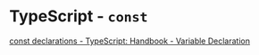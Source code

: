 # TypeScript - `const`

[const declarations - TypeScript: Handbook - Variable Declaration](https://www.typescriptlang.org/docs/handbook/variable-declarations.html#const-declarations)
